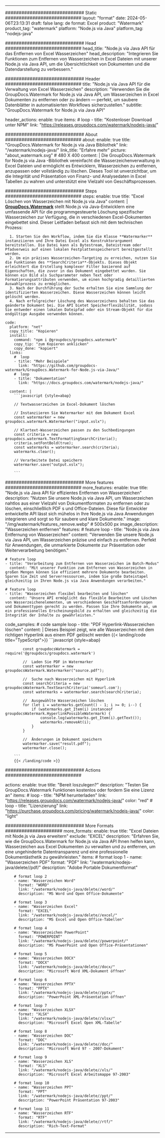 
---
############################# Static ############################
layout: "format"
date:  2024-05-06T23:13:31
draft: false
lang: de
format: Excel
product: "Watermark"
product_tag: "watermark"
platform: "Node.js via Java"
platform_tag: "nodejs-java"

############################# Head ############################
head_title: "Node.js via Java API für das Entfernen von Excel Wasserzeichen"
head_description: "Integrieren Sie Funktionen zum Entfernen von Wasserzeichen in Excel Dateien mit unserer Node.js via Java API, um die Übersichtlichkeit von Dokumenten und die Datendarstellung zu verbessern."

############################# Header ############################
title: "Node.js via Java API für die Verwaltung von Excel Wasserzeichen" 
description: "Verwenden Sie die GroupDocs.Watermark for Node.js via Java API, um Wasserzeichen in Excel Dokumenten zu entfernen oder zu ändern — perfekt, um saubere Datenblätter in automatisierten Workflows sicherzustellen."
subtitle: "GroupDocs.Watermark for Node.js via Java API" 

header_actions:
  enable: true
  items:
    #  loop
    - title: "Kostenloser Download unter NPM"
      link: "https://releases.groupdocs.com/watermark/nodejs-java/"
      
############################# About ############################
about:
    enable: true
    title: "GroupDocs.Watermark for Node.js via Java Bibliothek"
    link: "/watermark/nodejs-java/"
    link_title: "Erfahre mehr"
    picture: "about_watermark.svg" # 480 X 400
    content: |
       Die GroupDocs.Watermark for Node.js via Java -Bibliothek vereinfacht die Wasserzeichenverwaltung in Excel Dateien und ermöglicht es Entwicklern, Wasserzeichen zu entfernen, anzupassen oder vollständig zu löschen. Dieses Tool ist unverzichtbar, um die Integrität und Präsentation von Finanz- und Analysedaten in Excel Tabellen zu wahren und unterstützt eine Vielzahl von Geschäftsprozessen.

############################# Steps ############################
steps:
    enable: true
    title: "Excel Löschen von Wasserzeichen mit Node.js via Java"
    content: |
      **[GroupDocs.Watermark](https://products.groupdocs.com/watermark/nodejs-java/)** stellt Node.js via Java-Entwicklern eine umfassende API für die programmgesteuerte Löschung spezifischer Wasserzeichen zur Verfügung, die in verschiedenen Excel-Dokumenten eingebettet sind. Dieser Leitfaden befasst sich mit dem technischen Prozess:
      
      1. Starten Sie den Workflow, indem Sie die Klasse **Watermarker** instanziieren und Ihre Datei Excel als Konstruktorargument bereitstellen. Die Datei kann als Bytestream, Dateistream oder Pfadverweis auf einen lokalen Festplattenspeicherort bereitgestellt werden.
      2. Um ein präzises Wasserzeichen-Targeting zu erreichen, nutzen Sie die Funktionen des **SearchCriteria**-Objekts. Dieses Objekt erleichtert die Erstellung komplexer Filter basierend auf Eigenschaften, die zuvor in das Dokument eingebettet wurden. Sie können ein Bild als Suchparameter neben Text oder Formatierungsattributen verwenden, um einen hochgradig detaillierten Auswahlprozess zu ermöglichen.
      3. Nach der Durchführung der Suche erhalten Sie eine Sammlung der identifizierten Wasserzeichen. Diese Wasserzeichen können leicht gelöscht werden.
      4. Nach erfolgreicher Löschung des Wasserzeichens behalten Sie das geänderte Dokument bei. Die API bietet Speicherflexibilität, sodass Sie entweder einen lokalen Dateipfad oder ein Stream-Objekt für die endgültige Ausgabe verwenden können.
   
    code:
      platform: "net"
      copy_title: "Kopieren"
      install:
        command: "npm i @groupdocs/groupdocs.watermark"
        copy_tip: "zum Kopieren anklicken"
        copy_done: "kopiert"
      links:
        #  loop
        - title: "Mehr Beispiele"
          link: "https://github.com/groupdocs-watermark/GroupDocs.Watermark-for-Node.js-via-Java/"
        #  loop
        - title: "Dokumentation"
          link: "https://docs.groupdocs.com/watermark/nodejs-java/"
          
      content: |
        ```javascript {style=abap}

        // Textwasserzeichen im Excel-Dokument löschen

        // Instanziieren Sie Watermarker mit dem Dokument Excel
        const watermarker = new groupdocs.watermark.Watermarker("input.xslx");
        
        // Klartext-Wasserzeichen passen zu den Suchbedingungen
        const criteria = new groupdocs.watermark.TextFormattingSearchCriteria();
        criteria.setFontBold(true);
        const watermarks = watermarker.search(criteria);
        watermarks.clear();

        // Verarbeitete Datei speichern
        watermarker.save("output.xslx");
        
        ```            

############################# More features ############################
more_features:
  enable: true
  title: "Node.js via Java API für effizientes Entfernen von Wasserzeichen"
  description: "Nutzen Sie unsere Node.js via Java API, um Wasserzeichen nahtlos aus einer Vielzahl von Dokumentformaten zu entfernen oder zu löschen, einschließlich PDF s und Office-Dateien. Diese für Entwickler entwickelte API lässt sich mühelos in Ihre Node.js via Java Anwendungen integrieren und sorgt so für saubere und klare Dokumente."
  image: "/img/watermark/features_remove.webp" # 500x500 px
  image_description: "Wasserzeichen entfernen"
  features:
    # feature loop
    - title: "Node.js via Java Entfernung von Wasserzeichen"
      content: "Verwenden Sie unsere Node.js via Java API, um Wasserzeichen präzise und einfach zu entfernen. Perfekt für Anwendungen, die unmarkierte Dokumente zur Präsentation oder Weiterverarbeitung benötigen."

    # feature loop
    - title: "Verarbeitung zum Entfernen von Wasserzeichen im Batch-Modus"
      content: "Mit unserer Funktion zum Entfernen von Wasserzeichen in großen Mengen können Sie effizient mehrere Dokumente bearbeiten. Sparen Sie Zeit und Serverressourcen, indem Sie große Dateistapel gleichzeitig in Ihren Node.js via Java Anwendungen verarbeiten."

    # feature loop
    - title: "Wasserzeichen flexibel bearbeiten und löschen"
      content: "Unsere API ermöglicht das flexible Bearbeiten und Löschen von Wasserzeichenelementen, um verschiedenen Geschäftsanforderungen und Dokumenttypen gerecht zu werden. Passen Sie Ihre Dokumente an, um ein professionelles Erscheinungsbild zu erhalten und gleichzeitig die Integrität der Inhalte zu gewährleisten."
      
  code_samples:
    # code sample loop
    - title: "PDF Hyperlink-Wasserzeichen löschen"
      content: |
        Dieses Beispiel zeigt, wie alle Wasserzeichen mit dem richtigen Hyperlink aus einem PDF gelöscht werden
        {{< landing/code title="TypeScript">}}
        ```javascript {style=abap}
        
            const groupdocsWatermark = require('@groupdocs/groupdocs.watermark')

            //  Laden Sie PDF in Watermarker
            const watermarker = new groupdocsWatermark.Watermarker("source.pdf");

            //  Suche nach Wasserzeichen mit Hyperlink
            const searchCriteria = new groupdocsWatermark.TextSearchCriteria('someurl.com');
            const watermarks = watermarker.search(searchCriteria);
  
            //  Ausgewählte Wasserzeichen löschen
            for (let i = watermarks.getCount() - 1; i >= 0; i--) {
                if (watermarks.get_Item(i) instanceof groupdocsWatermark.HyperlinkPossibleWatermark) {
                    console.log(watermarks.get_Item(i).getText());
                    watermarks.removeAt(i);
                }
            }

            //  Änderungen im Dokument speichern
            watermarker.save("result.pdf");
            watermarker.close();

        ```
        {{< /landing/code >}}


############################# Actions ############################

actions:
  enable: true
  title: "Bereit loszulegen?"
  description: "Testen Sie GroupDocs.Watermark Funktionen kostenlos oder fordern Sie eine Lizenz an"
  items:
    #  loop
    - title: "NPM herunterladen"
      link: "https://releases.groupdocs.com/watermark/nodejs-java/"
      color: "red"
        #  loop
    - title: "Lizenzierung"
      link: "https://purchase.groupdocs.com/pricing/watermark/nodejs-java/"
      color: "light"


############################# More Formats #####################
more_formats:
    enable: true
    title: "Excel Dateien mit Node.js via Java erweitern"
    exclude: "EXCEL"
    description: "Erfahren Sie, wie die GroupDocs.Watermark for Node.js via Java API Ihnen helfen kann, Wasserzeichen aus Excel Dokumenten zu verwalten und zu entfernen, um eine ungehinderte Datentransparenz und eine professionelle Dokumentästhetik zu gewährleisten."
    items: 
        # format loop 1
        - name: "Wasserzeichen PDF"
          format: "PDF"
          link: "/watermark/nodejs-java/delete//pdf/"
          description: "Adobe Portable Dokumentformat"

        # format loop 2
        - name: "Wasserzeichen Word"
          format: "WORD"
          link: "/watermark/nodejs-java/delete//word/"
          description: "MS Word und Open Office-Dokumente"
          
        # format loop 3
        - name: "Wasserzeichen Excel"
          format: "EXCEL"
          link: "/watermark/nodejs-java/delete//excel/"
          description: "MS Excel und Open Office-Tabellen"

        # format loop 4
        - name: "Wasserzeichen PowerPoint"
          format: "POWERPOINT"
          link: "/watermark/nodejs-java/delete//powerpoint/"
          description: "MS PowerPoint und Open Office-Präsentationen"

        # format loop 5
        - name: "Wasserzeichen DOCX"
          format: "DOCX"
          link: "/watermark/nodejs-java/delete//docx/"
          description: "Microsoft Word XML-Dokument öffnen"
          
        # format loop 6
        - name: "Wasserzeichen PPTX"
          format: "PPTX"
          link: "/watermark/nodejs-java/delete//pptx/"
          description: "PowerPoint XML-Präsentation öffnen"
          
        # format loop 7
        - name: "Wasserzeichen XLSX"
          format: "XLSX"
          link: "/watermark/nodejs-java/delete//xlsx/"
          description: "Microsoft Excel Open XML-Tabelle"

        # format loop 8
        - name: "Wasserzeichen DOC"
          format: "DOC"
          link: "/watermark/nodejs-java/delete//doc/"
          description: "Microsoft Word 97 - 2007-Dokument"

        # format loop 9
        - name: "Wasserzeichen XLS"
          format: "XLS"
          link: "/watermark/nodejs-java/delete//xls/"
          description: "Microsoft Excel Arbeitsmappe 97-2003"

        # format loop 10
        - name: "Wasserzeichen PPT"
          format: "PPT"
          link: "/watermark/nodejs-java/delete//ppt/"
          description: "PowerPoint Präsentation 97-2003"

        # format loop 11
        - name: "Wasserzeichen RTF"
          format: "RTF"
          link: "/watermark/nodejs-java/delete//rtf/"
          description: "Rich-Text-Format"

---